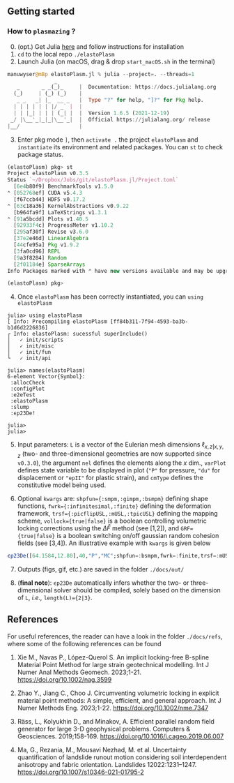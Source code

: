 ## Getting started

### How to ```plasmazing``` ?  

0. (opt.) Get Julia [here](https://julialang.org/downloads/) and follow instructions for installation
1. ``cd`` to the local repo ```./elastoPlasm ``` 
2. Launch Julia (on macOS, drag & drop ```start_macOS.sh``` in the terminal)
```julia
manuwyser@mBp elastoPlasm.jl % julia --project=. --threads=1
               _
   _       _ _(_)_     |  Documentation: https://docs.julialang.org
  (_)     | (_) (_)    |
   _ _   _| |_  __ _   |  Type "?" for help, "]?" for Pkg help.
  | | | | | | |/ _` |  |
  | | |_| | | | (_| |  |  Version 1.6.5 (2021-12-19)
 _/ |\__'_|_|_|\__'_|  |  Official https://julialang.org/ release
|__/                   |
```
3. Enter pkg mode ``` ] ```, then ``activate .`` the project ``elastoPlasm`` and ``instantiate`` its environment and related packages. You can ``st`` to check package status.
```julia
(elastoPlasm) pkg> st
Project elastoPlasm v0.3.5
Status `~/Dropbox/Jobs/git/elastoPlasm.jl/Project.toml`
  [6e4b80f9] BenchmarkTools v1.5.0
⌃ [052768ef] CUDA v5.4.3
  [f67ccb44] HDF5 v0.17.2
⌃ [63c18a36] KernelAbstractions v0.9.22
  [b964fa9f] LaTeXStrings v1.3.1
⌃ [91a5bcdd] Plots v1.40.5
  [92933f4c] ProgressMeter v1.10.2
  [295af30f] Revise v3.6.0
  [37e2e46d] LinearAlgebra
  [44cfe95a] Pkg v1.9.2
  [3fa0cd96] REPL
  [9a3f8284] Random
  [2f01184e] SparseArrays
Info Packages marked with ⌃ have new versions available and may be upgradable.

(elastoPlasm) pkg> 

```
4. Once ```elastoPlasm``` has been correctly instantiated, you can ```using elastoPlasm```

```juliaREPL
julia> using elastoPlasm
[ Info: Precompiling elastoPlasm [ff84b311-7f94-4593-ba3b-b1d6d2226836]
┌ Info: elastoPlasm: sucessful superInclude()
│ 	✓ init/scripts
│ 	✓ init/misc
│ 	✓ init/fun
└ 	✓ init/api

julia> names(elastoPlasm)
6-element Vector{Symbol}:
 :allocCheck
 :configPlot
 :e2eTest
 :elastoPlasm
 :slump
 :ϵp23De!

julia> 
julia> 
```

5. Input parameters: ``L`` is a vector of the Eulerian mesh dimensions $\ell_{x,z|x,y,z}$ (two- and three-dimensional geometries are now supported since ``v0.3.0``), the argument ``nel`` defines the elements along the $x$ dim., ``varPlot`` defines state variable to be displayed in plot (``"P"`` for pressure, ``"du"`` for displacement or ``"epII"`` for plastic strain), and ``cmType`` defines the constitutive model being used. 

6. Optional ``kwargs`` are: ``shpfun={:smpm,:gimpm,:bsmpm}`` defining shape functions, ``fwrk={:infinitesimal,:finite}`` defining the deformation framework, ``trsf={:picflipUSL,:mUSL,:tpicUSL}`` defining the mapping scheme, ``vollock={true|false}`` is a boolean controlling volumetric locking corrections using the $\Delta\bar{F}$ method (see [1,2]), and ``GRF={true|false}`` is a boolean switching on/off gaussian random cohesion fields (see [3,4]). An illustrative example with ``kwargs`` is given below
```julia
ϵp23De([64.1584,12.80],40,"P","MC";shpfun=:bsmpm,fwrk=:finite,trsf=:mUSL,vollock=true)
```

7. Outputs (figs, gif, etc.) are saved in the folder ```./docs/out/ ```

8. (**final note**): ``ϵp23De`` automatically infers whether the two- or three-dimensional solver should be compiled, solely based on the dimension of ``L``, *i.e.,* ``length(L)={2|3}``.

## **References**
For useful references, the reader can have a look in the folder ```./docs/refs```, where some of the following references can be found

1. Xie M., Navas P., López-Querol S. An implicit locking-free B-spline Material Point
Method for large strain geotechnical modelling. Int J Numer Anal Methods Geomech. 2023;1-21.
https://doi.org/10.1002/nag.3599

2. Zhao Y., Jiang C., Choo J. Circumventing volumetric locking in explicit material point
methods: A simple, efficient, and general approach. Int J Numer Methods Eng. 2023;1-22. https://doi.org/10.1002/nme.7347

3. Räss, L., Kolyukhin D., and Minakov, A. Efficient parallel random field generator for large 3-D geophysical problems. Computers & Geosciences. 2019;158-169. https://doi.org/10.1016/j.cageo.2019.06.007

4. Ma, G., Rezania, M., Mousavi Nezhad, M. et al. Uncertainty quantification of landslide runout motion considering soil interdependent anisotropy and fabric orientation. Landslides 12022:1231–1247. https://doi.org/10.1007/s10346-021-01795-2
</div>

